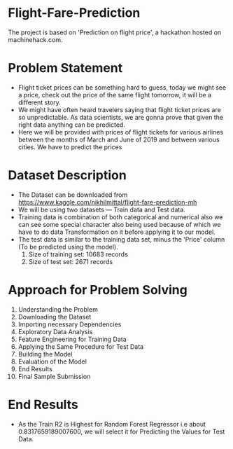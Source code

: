# Flight-Fare-Prediction
The project is based on 'Prediction on flight price', a hackathon hosted on machinehack.com.

# Problem Statement
- Flight ticket prices can be something hard to guess, today we might see a price, check out the price of the same flight tomorrow, it will be a different story.
- We might have often heard travelers saying that flight ticket prices are so unpredictable. As data scientists, we are gonna prove that given the right data anything can be predicted.
- Here we will be provided with prices of flight tickets for various airlines between the months of March and June of 2019 and between various cities. We have to predict the prices

# Dataset Description
- The Dataset can be downloaded from https://www.kaggle.com/nikhilmittal/flight-fare-prediction-mh
- We will be using two datasets — Train data and Test data.
- Training data is combination of both categorical and numerical also we can see some special character also being used because of which we have to do data Transformation on it before applying it to our model.
- The test data is similar to the training data set, minus the 'Price' column (To be predicted using the model).
  1. Size of training set: 10683 records
  2. Size of test set: 2671 records

# Approach for Problem Solving
1. Understanding the Problem
2. Downloading the Dataset
3. Importing necessary Dependencies
4. Exploratory Data Analysis
5. Feature Engineering for Training Data
6. Applying the Same Procedure for Test Data
7. Building the Model
8. Evaluation of the Model
9. End Results
10. Final Sample Submission

# End Results
- As the Train R2 is Highest for Random Forest Regressor i.e about 0.8317659189007600, we will select it for Predicting the Values for Test Data.
